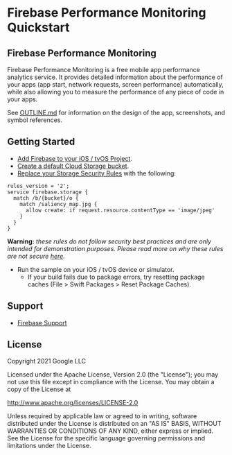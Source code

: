 # Firebase Performance Monitoring Quickstart

## Firebase Performance Monitoring

Firebase Performance Monitoring is a free mobile app performance analytics service. It 
provides detailed information about the performance of your apps (app start, network requests, 
screen performance) automatically, while also allowing you to measure the performance of any piece 
of code in your apps.

See [OUTLINE.md](OUTLINE.md) for information on the design of the app, screenshots, and symbol 
references.

## Getting Started

- [Add Firebase to your iOS / tvOS Project](https://firebase.google.com/docs/ios/setup).
- [Create a default Cloud Storage bucket](https://firebase.google.com/docs/storage/ios/start#create-default-bucket).
- [Replace your Storage Security Rules](https://firebase.google.com/docs/storage/security/get-started#access_your_rules) with the following:
```
rules_version = '2';
service firebase.storage {
  match /b/{bucket}/o {
    match /saliency_map.jpg {
      allow create: if request.resource.contentType == 'image/jpeg'
    }
  }
}
```
**Warning:** *these rules do not follow security best practices and are only intended for demonstration purposes. Please read more on why these rules are not secure [here](https://firebase.google.com/docs/rules/insecure-rules#open_access).*
- Run the sample on your iOS / tvOS device or simulator.
  - If your build fails due to package errors, try resetting package caches (File > Swift Packages > Reset Package Caches).


## Support

- [Firebase Support](https://firebase.google.com/support/)

## License

Copyright 2021 Google LLC

Licensed under the Apache License, Version 2.0 (the "License");
you may not use this file except in compliance with the License.
You may obtain a copy of the License at

http://www.apache.org/licenses/LICENSE-2.0

Unless required by applicable law or agreed to in writing, software
distributed under the License is distributed on an "AS IS" BASIS,
WITHOUT WARRANTIES OR CONDITIONS OF ANY KIND, either express or implied.
See the License for the specific language governing permissions and
limitations under the License.
